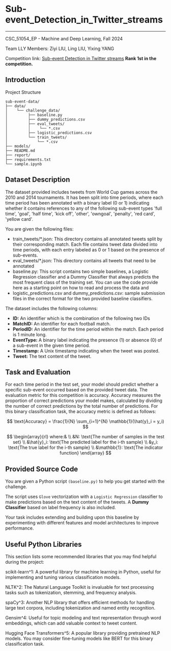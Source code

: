 # Sub-event_Detection_in_Twitter_streams

---

CSC_51054_EP - Machine and Deep Learning, Fall 2024

Team LLY
Members: Ziyi LIU, Ling LIU, Yixing YANG

Competition link: [Sub-event Detection in Twitter streams](https://www.kaggle.com/t/946c29c13d024ffcad34ab0b40e85688)
**Rank 1st in the competition.**

## Introduction

Project Structure
```
sub-event-data/
├── data/
│    └── challenge_data/
│         ├── baseline.py
│         ├── dummy_predictions.csv
│         ├── eval_tweets/
│         │    └── *.csv
│         ├── logistic_predictions.csv
│         └── train_tweets/
│             └── *.csv
├── models/
├── README.md
├── report/
├── requirements.txt
└── sample.ipynb
```

## Dataset Description

The dataset provided includes tweets from World Cup games across the 2010 and 2014 tournaments. It has been split into time periods, where each time period has been annotated with a binary label (0 or 1) indicating whether it contains references to any of the following sub-event types 'full time', 'goal', 'half time', 'kick off', 'other', 'owngoal', 'penalty', 'red card', 'yellow card'.

You are given the following files:

- train_tweets/*.json: This directory contains all annotated tweets split by their corresponding match. Each file contains tweet data divided into time periods, with each entry labeled as 0 or 1 based on the presence of sub-events.
- eval_tweets/*.json: This directory contains all tweets that need to be annotated
- baseline.py: This script contains two simple baselines, a Logistic Regression classifier and a Dummy Classifier that always predicts the most frequent class of the training set. You can use the code provide here as a starting point on how to read and process the data and
- logistic_predictions.csv and dummy_predictions.csv: sample submission files in the correct format for the two provided baseline classifiers.

The dataset includes the following columns:

- **ID:** An identifier which is the combination of the following two IDs
- **MatchID:** An identifier for each football match.
- **PeriodID:** An identifier for the time period within the match. Each period is 1 minute long.
- **EventType:** A binary label indicating the presence (1) or absence (0) of a sub-event in the given time period.
- **Timestamp:** A Unix timestamp indicating when the tweet was posted.
- **Tweet:** The text content of the tweet.

## Task and Evaluation

For each time period in the test set, your model should predict whether a specific sub-event occurred based on the provided tweet data. The evaluation metric for this competition is accuracy. Accuracy measures the proportion of correct predictions your model makes, calculated by dividing the number of correct predictions by the total number of predictions. For this binary classification task, the accuracy metric is defined as follows:

$$ \text{Accuracy} = \frac{1}{N} \sum_{i=1}^{N} \mathbb{1}(\hat{y}_i = y_i) $$

$$
\begin{array}{rl}
where:& \\
&N: \text{The number of samples in the test set} \\
&\hat{y}_i: \text{The predicted label for the i-th sample} \\
&y_i: \text{The true label for the i-th sample} \\
&\mathbb{1}: \text{The indicator function}
\end{array}
$$

## Provided Source Code

You are given a Python script `(baseline.py)` to help you get started with the challenge.

The script uses `Glove` vectorization with a `Logistic Regression` classifier to make predictions based on the text content of the tweets. A **Dummy Classifier** based on label frequency is also included.

Your task includes extending and building upon this baseline by experimenting with different features and model architectures to improve performance.

## Useful Python Libraries

This section lists some recommended libraries that you may find helpful during the project:

scikit-learn^1: A powerful library for machine learning in Python, useful for implementing and tuning various classification models.

NLTK^2: The Natural Language Toolkit is invaluable for text processing tasks such as tokenization, stemming, and frequency analysis.

spaCy^3: Another NLP library that offers efficient methods for handling large text corpora, including tokenization and named entity recognition.

Gensim^4: Useful for topic modeling and text representation through word embeddings, which can add valuable context to tweet content.

Hugging Face Transformers^5: A popular library providing pretrained NLP models. You may consider fine-tuning models like BERT for this binary classification task.
